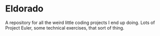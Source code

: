 # Eldorado

A repository for all the weird little coding projects I end up doing.
Lots of Project Euler, some technical exercises, that sort of thing.
